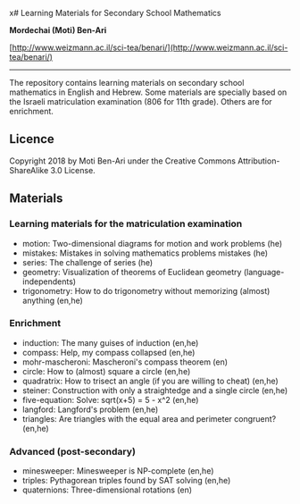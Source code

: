 x# Learning Materials for Secondary School Mathematics

**Mordechai (Moti) Ben-Ari**

[http://www.weizmann.ac.il/sci-tea/benari/](http://www.weizmann.ac.il/sci-tea/benari/)

---

The repository contains learning materials on secondary school mathematics in English and Hebrew. Some materials are specially based on the Israeli matriculation examination (806 for 11th grade). Others are for enrichment.

## Licence

Copyright 2018 by Moti Ben-Ari under the Creative Commons Attribution-ShareAlike 3.0 License.

## Materials

### Learning materials for the matriculation examination

- motion: Two-dimensional diagrams for motion and work problems (he)
- mistakes: Mistakes in solving mathematics problems mistakes (he)
- series: The challenge of series (he)
- geometry: Visualization of theorems of Euclidean geometry (language-independents)
- trigonometry: How to do trigonometry without memorizing (almost) anything (en,he)

### Enrichment

- induction: The many guises of induction (en,he)
- compass: Help, my compass collapsed (en,he)
- mohr-mascheroni: Mascheroni's compass theorem (en)
- circle: How to (almost) square a circle (en,he)
- quadratrix: How to trisect an angle (if you are willing to cheat) (en,he)
- steiner: Construction with only a straightedge and a single circle (en,he)
- five-equation: Solve: sqrt(x+5) = 5 - x^2 (en,he)
- langford: Langford's problem (en,he)
- triangles: Are triangles with the equal area and perimeter congruent? (en,he)

### Advanced (post-secondary)

- minesweeper: Minesweeper is NP-complete (en,he)
- triples: Pythagorean triples found by SAT solving (en,he)
- quaternions: Three-dimensional rotations (en)

